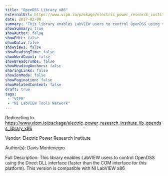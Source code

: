```yaml
---
title: "OpenDSS Library x86"
externalUrl: https://www.vipm.io/package/electric_power_research_institute_lib_opendss_library_x86
date: 2017-02-09
summary: "This library enables LabVIEW users to control OpenDSS using the Direct DLL interface (faster than the COM interface for this platform)."
showSummary: true
showAuthor: false
showEdit: false
showData: false
showViews: false
showReadingTime: false
showWordCount: false
showBreadcrumbs: false
showHeadingAnchors: false
sharingLinks: false
showZenMode: false
showPagination: false
showRelatedContent: false
draft: true
tags:
 - "VIPM"
 - "NI LabVIEW Tools Network"
---
```


Redirecting to https://www.vipm.io/package/electric_power_research_institute_lib_opendss_library_x86

Vendor: Electric Power Research Institute

Author(s): Davis Montenegro
 
Full Description:
This library enables LabVIEW users to control OpenDSS using the Direct DLL interface (faster than the COM interface for this platform). This version is compatible with NI LabVIEW x86